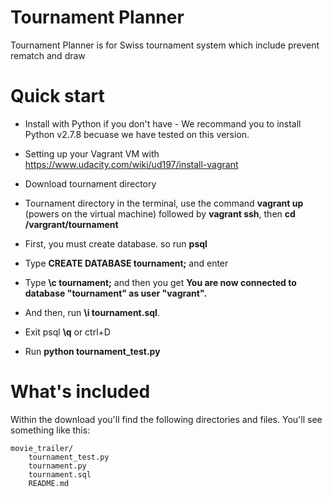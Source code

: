 # Tournament Planner

Tournament Planner is for Swiss tournament system which include prevent rematch and draw

# Quick start

* Install with Python if you don't have - We recommand you to install Python v2.7.8 becuase we have tested on this version.

* Setting up your Vagrant VM with https://www.udacity.com/wiki/ud197/install-vagrant

* Download tournament directory

* Tournament directory in the terminal, use the command **vagrant up** (powers on the virtual machine) followed by **vagrant ssh**, then **cd /vargrant/tournament**

* First, you must create database. so run **psql**

* Type **CREATE DATABASE tournament;** and enter

* Type **\c tournament;** and then you get **You are now connected to database "tournament" as user "vagrant".**

* And then, run **\i tournament.sql**.

* Exit psql **\q** or ctrl+D

* Run **python tournament_test.py**

# What's included

Within the download you'll find the following directories and files. You'll see something like this:

    movie_trailer/
        tournament_test.py
        tournament.py
        tournament.sql
        README.md
